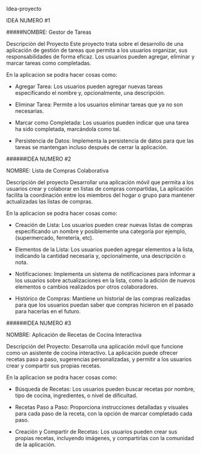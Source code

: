 Idea-proyecto
<p>
IDEA NUMERO #1
</p>

#####NOMBRE: Gestor de Tareas
<p>
Descripción del Proyecto Este proyecto trata sobre el desarrollo de una aplicación de gestión de tareas que permita a los usuarios organizar, sus responsabilidades de forma eficaz. Los usuarios pueden agregar, eliminar y marcar tareas como completadas.
</p>
En la aplicacion se podra hacer cosas como:

- Agregar Tarea: Los usuarios pueden agregar nuevas tareas especificando el nombre y, opcionalmente, una descripción.

- Eliminar Tarea: Permite a los usuarios eliminar tareas que ya no son necesarias.

- Marcar como Completada: Los usuarios pueden indicar que una tarea ha sido completada, marcándola como tal.

- Persistencia de Datos: Implementa la persistencia de datos para que las tareas se mantengan incluso después de cerrar la aplicación.

######IDEA NUMERO #2

NOMBRE: Lista de Compras Colaborativa
<p>
Descripción del proyecto Desarrollar una aplicación móvil que permita a los usuarios crear y colaborar en listas de compras compartidas, La aplicación facilita la coordinación entre los miembros del hogar o grupo para mantener actualizadas las listas de compras.
</p>
En la aplicacion se podra hacer cosas como:

- Creación de Lista: Los usuarios pueden crear nuevas listas de compras especificando un nombre y posiblemente una categoría por ejemplo,(supermercado, ferretería, etc).

- Elementos de la Lista: Los usuarios pueden agregar elementos a la lista, indicando la cantidad necesaria y, opcionalmente, una descripción o nota.

- Notificaciones: Implementa un sistema de notificaciones para informar a los usuarios sobre actualizaciones en la lista, como la adición de nuevos elementos o cambios realizados por otros colaboradores.

- Histórico de Compras: Mantiene un historial de las compras realizadas para que los usuarios puedan saber que compras hicieron en el pasado para hacerlas en el futuro.

######IDEA NUMERO #3

NOMBRE: Aplicación de Recetas de Cocina Interactiva
<p>
Descripción del Proyecto: Desarrolla una aplicación móvil que funcione como un asistente de cocina interactivo. La aplicación puede ofrecer recetas paso a paso, sugerencias personalizadas, y permitir a los usuarios crear y compartir sus propias recetas.
</p>

En la aplicacion se podra hacer cosas como:

- Búsqueda de Recetas: Los usuarios pueden buscar recetas por nombre, tipo de cocina, ingredientes, o nivel de dificultad.

- Recetas Paso a Paso: Proporciona instrucciones detalladas y visuales para cada paso de la receta, con la opción de marcar completado cada paso.

- Creación y Compartir de Recetas: Los usuarios pueden crear sus propias recetas, incluyendo imágenes, y compartirlas con la comunidad de la aplicación.
